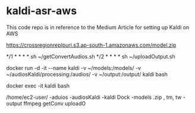 # kaldi-asr-aws
This code repo is in reference to the Medium Article for setting up Kaldi on AWS

https://crossregionreplpuri.s3.ap-south-1.amazonaws.com/model.zip

*/1 * * * * sh ~/getConvertAudios.sh
*/2 * * * * sh ~/uploadOutput.sh



docker run -d -it --name kaldi -v ~/models:/models/ -v ~/audiosKaldi/processing:/audios/ -v ~/output:/output/ kaldi bash


docker exec -it kaldi bash



/home/ec2-user/
-aduios
-audiosKaldi
-kaldi Dock
-models .zip , tm, tw
-output
ffmpeg
getConv
uploadO
